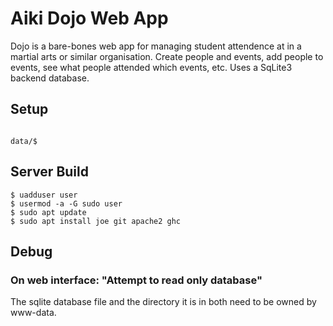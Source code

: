 # Aiki Dojo Web App

Dojo is a bare-bones web app for managing student attendence at in a martial arts or similar
organisation. Create people and events, add people to events, see what people attended
which events, etc. Uses a SqLite3 backend database.


## Setup

```
```

```
data/$
```

## Server Build

```
$ uadduser user
$ usermod -a -G sudo user
$ sudo apt update
$ sudo apt install joe git apache2 ghc
```



## Debug

### On web interface: "Attempt to read only database"

The sqlite database file and the directory it is in both need to be owned by www-data.


